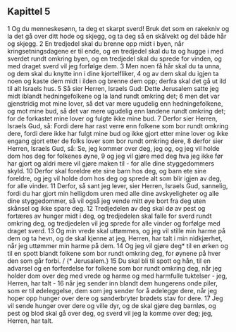 ## Kapittel 5

1 Og du menneskesønn, ta deg et skarpt sverd! Bruk det som en rakekniv og la det gå over ditt hode og skjegg, og ta deg så en skålvekt og del både hår og skjegg.
2 En tredjedel skal du brenne opp midt i byen, når kringsetningsdagene er til ende, og en tredjedel skal du ta og hugge i med sverdet rundt omkring byen, og en tredjedel skal du sprede for vinden, og med draget sverd vil jeg forfølge dem.
3 Men noen få hår skal du ta unna, og dem skal du knytte inn i dine kjortelfliker,
4 og av dem skal du igjen ta noen og kaste dem midt i ilden og brenne dem opp; derfra skal det gå ut ild til alt Israels hus.
5 Så sier Herren, Israels Gud: Dette Jerusalem satte jeg midt iblandt hedningefolkene og la land rundt omkring det;
6 men det var gjenstridig mot mine lover, så det var mere ugudelig enn hedningefolkene, og mot mine bud, så det var mere ugudelig enn landene rundt omkring det; for de forkastet mine lover og fulgte ikke mine bud.
7 Derfor sier Herren, Israels Gud, så: Fordi dere har rast verre enn folkene som bor rundt omkring dere, fordi dere ikke har fulgt mine bud og ikke gjort etter mine lover og ikke engang gjort etter de folks lover som bor rundt omkring dere,
8 derfor sier Herren, Israels Gud, så: Se, jeg kommer over deg, jeg og, og jeg vil holde dom hos deg for folkenes øyne,
9 og jeg vil gjøre med deg hva jeg ikke før har gjort og aldri mere vil gjøre maken til - for alle dine styggedommers skyld.
10 Derfor skal foreldre ete sine barn hos deg, og barn ete sine foreldre, og jeg vil holde dom hos deg og sprede alt som blir igjen av deg, for alle vinder.
11 Derfor, så sant jeg lever, sier Herren, Israels Gud, sannelig, fordi du har gjort min helligdom uren med alle dine avskyeligheter og alle dine styggedommer, så vil også jeg vende mitt øye bort fra deg uten skånsel og ikke spare deg.
12 Tredjedelen av deg skal dø av pest og fortæres av hunger midt i deg, og tredjedelen skal falle for sverd rundt omkring deg, og tredjedelen vil jeg sprede for alle vinder og forfølge med draget sverd.
13 Og min vrede skal uttømmes, og jeg vil stille min harme på dem og ta hevn, og de skal kjenne at jeg, Herren, har talt i min nidkjærhet, når jeg uttømmer min harme på dem.
14 Og jeg vil gjøre deg* til en ørken og til en spott blandt folkene som bor rundt omkring deg, for øynene på hver den som går forbi. / {* Jerusalem.}
15 Du skal bli til spott og hån, til en advarsel og en forferdelse for folkene som bor rundt omkring deg, når jeg holder dom over deg med vrede og harme og med harmfulle tuktelser - jeg, Herren, har talt -
16 når jeg sender inn blandt dem hungerens onde piler, som er til ødeleggelse, dem som jeg sender for å ødelegge dere, når jeg hoper opp hunger over dere og sønderbryter brødets stav for dere.
17 Jeg vil sende hunger over dere og ville dyr, og de skal gjøre deg barnløs, og pest og blod skal gå over deg, og sverd vil jeg la komme over deg; jeg, Herren, har talt.
